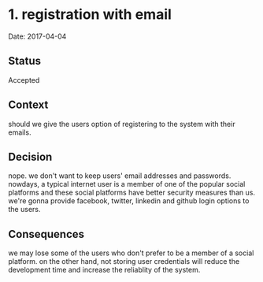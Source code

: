 # 1. registration with email

Date: 2017-04-04

## Status

Accepted

## Context

should we give the users option of registering to the system with their emails.

## Decision

nope. we don't want to keep users' email addresses and passwords. nowdays, a typical internet user is a member of one of the popular social platforms and these social platforms have better security measures than us. we're gonna provide facebook, twitter, linkedin and github login options to the users.

## Consequences

we may lose some of the users who don't prefer to be a member of a social platform. on the other hand, not storing user credentials will reduce the development time and increase the reliablity of the system.
